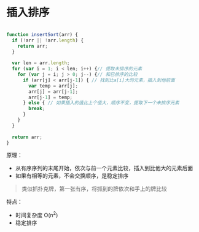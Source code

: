 # 插入排序
```javascript

function insertSort(arr) {
  if (!arr || !arr.length) {
    return arr;
  }
  
  var len = arr.length;
  for (var i = 1; i < len; i++) {// 提取未排序的元素
    for (var j = i; j > 0; j--) {// 和已排序的比较
      if (arr[j] < arr[j-1]) { // 找到比a[i]大的元素，插入到他前面
        var temp = arr[j];
        arr[j] = arr[j-1];
        arr[j-1] = temp;
      } else { // 如果插入的值比上个值大，顺序不变，提取下一个未排序元素
        break;
      }
    }
  }
  
  return arr;
}

```

原理：
* 从有序序列的末尾开始，依次与前一个元素比较，插入到比他大的元素后面
* 如果有相等的元素，不会交换顺序，是稳定排序

> 类似抓扑克牌，第一张有序，将抓到的牌依次和手上的牌比较

特点：
* 时间复杂度 O(n<sup>2</sup>)
* 稳定排序
